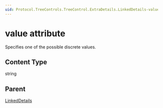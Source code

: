 ```yaml
---
uid: Protocol.TreeControls.TreeControl.ExtraDetails.LinkedDetails-value
---
```


# value attribute

Specifies one of the possible discrete values.

## Content Type

string

## Parent

[LinkedDetails](xref:Protocol.TreeControls.TreeControl.ExtraDetails.LinkedDetails)
